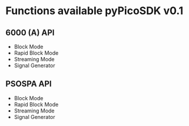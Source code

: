 <!-- Copyright (C) 2025-2025 Pico Technology Ltd. See LICENSE file for terms. -->
# Functions available pyPicoSDK v0.1
## 6000 (A) API
 - Block Mode
 - Rapid Block Mode
 - Streaming Mode
 - Signal Generator

## PSOSPA API
 - Block Mode
 - Rapid Block Mode
 - Streaming Mode
 - Signal Generator


